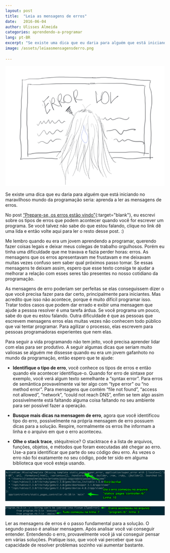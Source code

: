 ```yaml
---
layout: post
title:  "Leia as mensagens de erros"
date:   2016-06-04
author: Ulisses Almeida
categories: aprendendo-a-programar
lang: pt-BR
excerpt: "Se existe uma dica que eu daria para alguém que está iniciando no maravilhoso mundo da programação seria: aprenda a ler as mensagens de erros."
image: /assets/leiaasmensagensderro.png

---
```


![errorsarecoming](/assets/leiaasmensagensderro.png)

Se existe uma dica que eu daria para alguém que está iniciando no maravilhoso mundo da programação seria: aprenda a ler as mensagens de erros.

No post [“Prepare-se, os erros estão vindo”][errorsarecoming]{:target="blank"}, eu escrevi sobre os tipos de erros que podem acontecer quando você for escrever um programa. Se você talvez não sabe do que estou falando, clique no link dê uma lida e então volte aqui para ler o resto desse post. :)

Me lembro quando eu era um jovem aprendendo a programar, querendo fazer coisas legais e deixar meus colegas de trabalho orgulhosos. Porém eu tinha uma dificuldade que me travava e fazia perder horas: erros. As mensagens que os erros apresentavam me frustavam e me deixavam muitas vezes confuso sem saber qual próximos passo tomar. Se essas mensagens te deixam assim, espero que esse texto consiga te ajudar a melhorar a relação com esses seres tão presentes no nosso cotidiano da programação.

As mensagens de erro poderiam ser perfeitas se elas conseguissem dizer o que você precisa fazer para dar certo, principalmente para iniciantes. Mas acredito que isso não acontece, porque é muito difícil programar isso. Tratar todos casos que podem dar errado e exibir uma mensagem que ajude a pessoa resolver é uma tarefa árdua. Se você programa um pouco, sabe do que eu estou falando. Outra dificuldade é que as pessoas que escrevem mensagens erros elas muitas vezes não conhecem todo público que vai tentar programar. Para agilizar o processo, elas escrevem para pessoas programadoras experientes que nem elas.

Para seguir a vida programando não tem jeito, você precisa aprender lidar com elas para ser produtivo. A seguir algumas dicas que seriam muito valiosas se alguém me dissesse quando eu era um jovem gafanhoto no mundo da programação, então espero que te ajude:

* **Identifique o tipo de erro**, você conhece os tipos de erros e então quando ele acontecer identifique-o. Quando for erro de sintaxe por exemplo, você verá algum texto semelhante a “syntax error”. Para erros de semântica provavelmente vai ter algo com “type error" ou “no method error”. Para mensagens que contém “file not found”, “access not allowed”, “network”, “could not reach DNS”, enfim se tem algo assim possivelmente está faltando alguma coisa faltando no seu ambiente para ser possível fazer a operação.

* **Busque mais dicas na mensagem de erro**, agora que você identificou tipo do erro, possivelmente na própria mensagem de erro possuem dicas para a solução. Respire, normalmente os erros lhe informam a linha e o arquivo em que o erro aconteceu.

* **Olhe o stack trace**, stéquitreice? O stacktrace é a lista de arquivos, funções, objetos, e métodos que foram executadas até chegar ao erro. Use-a para identificar que parte do seu código deu erro. As vezes o erro não foi exatamente no seu código, pode ter sido em alguma biblioteca que você esteja usando.

![evilerror1](/assets/evilerror1.png)

![evilerror2](/assets/evilerror2.png)

Ler as mensagens de erros é o passo fundamental para a solução. O segundo passo é analisar mensagem. Após analisar você vai conseguir entender. Entendendo o erro, provavelmente você já vai conseguir pensar em várias soluções. Pratique isso, que você vai perceber que sua capacidade de resolver problemas sozinho vai aumentar bastante.

[errorsarecoming]: http://ulissesalmeida.github.io/aprendendo-a-programar/2016/05/08/prepare-se-os-erros-estao-vindo.html
[lightbot]: https://lightbot.com
